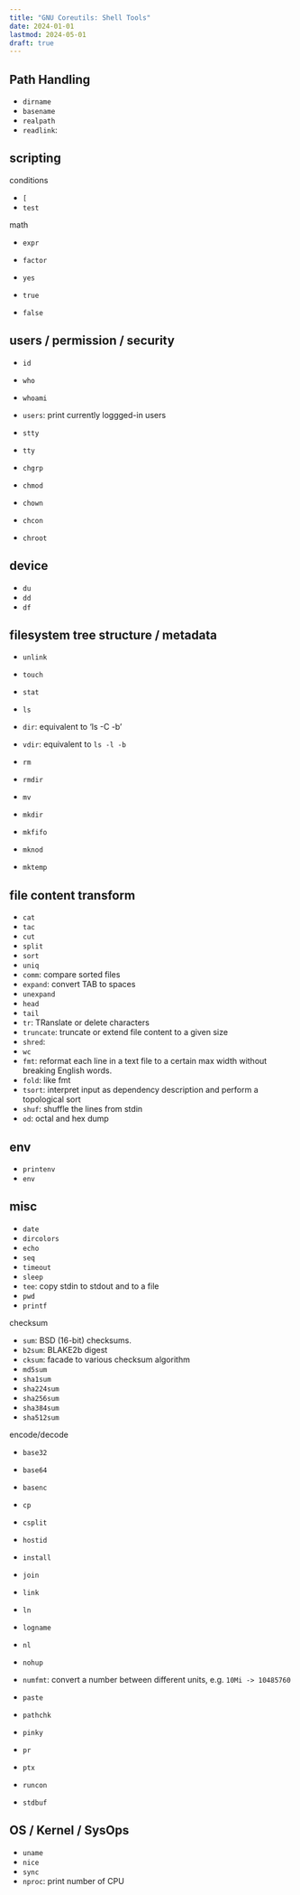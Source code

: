 ```yaml
---
title: "GNU Coreutils: Shell Tools"
date: 2024-01-01
lastmod: 2024-05-01
draft: true
---
```


## Path Handling

- `dirname`
- `basename`
- `realpath`
- `readlink`: 

## scripting

conditions
- `[`
- `test`

math
- `expr`
- `factor`


- `yes`
- `true`
- `false`

## users / permission / security

- `id`
- `who`
- `whoami`
- `users`: print currently loggged-in users

- `stty`
- `tty`

- `chgrp`
- `chmod`
- `chown`
- `chcon`
- `chroot`

## device

- `du`
- `dd`
- `df`

## filesystem tree structure / metadata

- `unlink`
- `touch`
- `stat`
- `ls`
- `dir`: equivalent to ‘ls -C -b’
- `vdir`: equivalent to `ls -l -b`
- `rm`
- `rmdir`
- `mv`
- `mkdir`

- `mkfifo`
- `mknod`
- `mktemp`

## file content transform

- `cat`
- `tac`
- `cut`
- `split`
- `sort`
- `uniq`
- `comm`: compare sorted files
- `expand`: convert TAB to spaces
- `unexpand`
- `head`
- `tail`
- `tr`: TRanslate or delete characters
- `truncate`: truncate or extend file content to a given size
- `shred`: 
- `wc`
- `fmt`: reformat each line in a text file to a certain max width without breaking English words.
- `fold`: like fmt
- `tsort`: interpret input as dependency description and perform a topological sort
- `shuf`: shuffle the lines from stdin
- `od`: octal and hex dump

## env

- `printenv`
- `env`

## misc

- `date`
- `dircolors`
- `echo`
- `seq`
- `timeout`
- `sleep`
- `tee`: copy stdin to stdout and to a file
- `pwd`
- `printf`

checksum
- `sum`: BSD (16-bit) checksums.
- `b2sum`: BLAKE2b digest
- `cksum`: facade to various checksum algorithm
- `md5sum`
- `sha1sum`
- `sha224sum`
- `sha256sum`
- `sha384sum`
- `sha512sum`

encode/decode
- `base32`
- `base64`
- `basenc`



- `cp`
- `csplit`


- `hostid`
- `install`
- `join`
- `link`
- `ln`
- `logname`


- `nl`
- `nohup`

- `numfmt`: convert a number between different units, e.g. `10Mi -> 10485760`
- `paste`
- `pathchk`
- `pinky`
- `pr`
- `ptx`


- `runcon`
- `stdbuf`







## OS / Kernel / SysOps

- `uname`
- `nice`
- `sync`
- `nproc`: print number of CPU